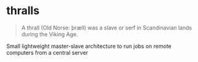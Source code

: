 thralls
=======

>A thrall (Old Norse: þræll) was a slave or serf in Scandinavian lands during the Viking Age.


Small lightweight master-slave architecture to run jobs on remote computers from a central server
